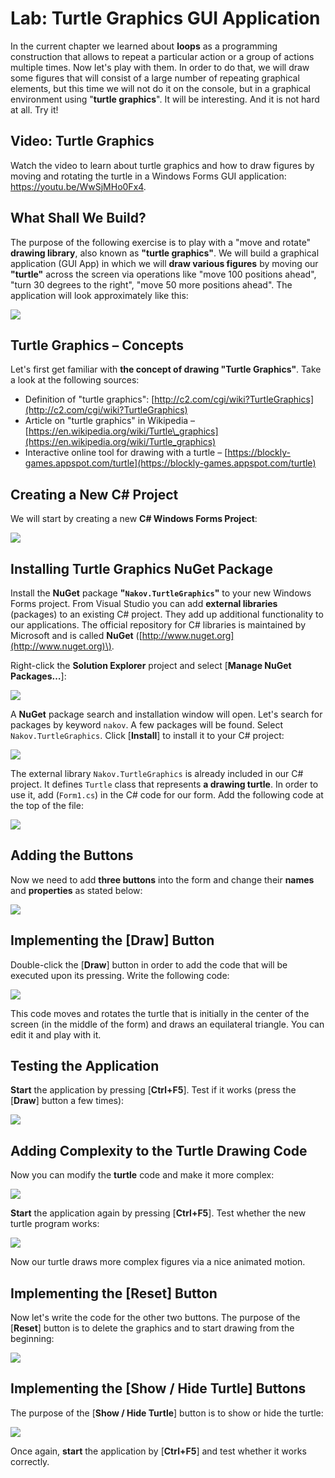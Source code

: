 # Lab: Turtle Graphics GUI Application

In the current chapter we learned about **loops** as a programming construction that allows  to repeat a particular action or a group of actions multiple times. Now let's play with them. In order to do that, we will draw some figures that will consist of a large number of repeating graphical elements, but this time we will not do it on the console, but in a graphical environment using "**turtle graphics**". It will be interesting. And it is not hard at all. Try it!

## Video: Turtle Graphics

Watch the video to learn about turtle graphics and how to draw figures by moving and rotating the turtle in a Windows Forms GUI application: https://youtu.be/WwSjMHo0Fx4.

## What Shall We Build?

The purpose of the following exercise is to play with a "move and rotate" **drawing library**, also known as **"turtle graphics"**. We will build a graphical application \(GUI App\) in which we will **draw various figures** by moving our **"turtle"** across the screen via operations like "move 100 positions ahead", "turn 30 degrees to the right", "move 50 more positions ahead". The application will look approximately like this:

![](/assets/chapter-5-images/13.Turtle-graphics-01.png)

## Turtle Graphics – Concepts

Let's first get familiar with **the concept of drawing "Turtle Graphics"**. Take a look at the following sources:

* Definition of "turtle graphics": [http://c2.com/cgi/wiki?TurtleGraphics](http://c2.com/cgi/wiki?TurtleGraphics)
* Article on "turtle graphics" in Wikipedia – [https://en.wikipedia.org/wiki/Turtle\_graphics](https://en.wikipedia.org/wiki/Turtle_graphics)
* Interactive online tool for drawing with a turtle – [https://blockly-games.appspot.com/turtle](https://blockly-games.appspot.com/turtle)

## Creating a New C\# Project

We will start by creating a new **C\# Windows Forms Project**:

![](/assets/chapter-5-images/13.Turtle-graphics-02.png)

## Installing Turtle Graphics NuGet Package

Install the **NuGet** package **"`Nakov.TurtleGraphics`"** to your new Windows Forms project. From Visual Studio you can add **external libraries** \(packages\) to an existing C\# project. They add up additional functionality to our applications. The official repository for C\# libraries is maintained by Microsoft and is called **NuGet** \([http://www.nuget.org](http://www.nuget.org)\).

Right-click the **Solution Explorer** project and select \[**Manage NuGet Packages…**\]:

![](/assets/chapter-5-images/13.Turtle-graphics-03.png)

A **NuGet** package search and installation window will open. Let's search for packages by keyword `nakov`. A few packages will be found. Select `Nakov.TurtleGraphics`. Click \[**Install**\] to install it to your C\# project:

![](/assets/chapter-5-images/13.Turtle-graphics-04.png)

The external library `Nakov.TurtleGraphics` is already included in our C\# project. It defines `Turtle` class that represents **a drawing turtle**. In order to use it, add \(`Form1.cs`\) in the C\# code for our form. Add the following code at the top of the file:

![](/assets/chapter-5-images/13.Turtle-graphics-05.png)

## Adding the Buttons

Now we need to add **three buttons** into the form and change their **names** and **properties** as stated below:

![](/assets/chapter-5-images/13.Turtle-graphics-06.png)

## Implementing the \[Draw\] Button

Double-click the \[**Draw**\] button in order to add the code that will be executed upon its pressing. Write the following code:

![](/assets/chapter-5-images/13.Turtle-graphics-07.png)

This code moves and rotates the turtle that is initially in the center of the screen \(in the middle of the form\) and draws an equilateral triangle. You can edit it and play with it.

## Testing the Application

**Start** the application by pressing \[**Ctrl+F5**\]. Test if it works \(press the \[**Draw**\] button a few times\):

![](/assets/chapter-5-images/13.Turtle-graphics-08.png)

## Adding Complexity to the Turtle Drawing Code

Now you can modify the **turtle** code and make it more complex:

![](/assets/chapter-5-images/13.Turtle-graphics-09.png)

**Start** the application again by pressing \[**Ctrl+F5**\]. Test whether the new turtle program works:

![](/assets/chapter-5-images/13.Turtle-graphics-10.png)

Now our turtle draws more complex figures via a nice animated motion.

## Implementing the \[**Reset**\] Button

Now let's write the code for the other two buttons. The purpose of the \[**Reset**\] button is to delete the graphics and to start drawing from the beginning:

![](/assets/chapter-5-images/13.Turtle-graphics-11.png)

## Implementing the \[**Show / Hide Turtle**\] Buttons

The purpose of the \[**Show / Hide Turtle**\] button is to show or hide the turtle:

![](/assets/chapter-5-images/13.Turtle-graphics-12.png)

Once again, **start** the application by \[**Ctrl+F5**\] and test whether it works correctly.
